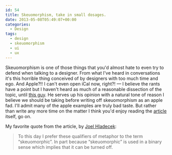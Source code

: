 ```yaml
---
id: 54
title: Skeuomorphism, take in small dosages.
date: 2013-05-08T05:49:07+00:00
categories:
  - Design
tags:
  - design
  - skeuomorphism
  - ui
  - ux
---
```


Skeuomorphism is one of those things that you'd almost hate to even try to defend when talking to a designer. From what I've heard in conversations it's this horrible thing conceived of by designers with too much time and ego. And Apple?!! I can't even open iCal now, right?! — I believe the rants have a point but I haven't heard as much of a reasonable dissection of the topic, until [this guy](http://theinteractivist.com/why-apples-interfaces-will-be-skeuomorphic-forever-and-why-yours-will-be-too/). He serves up his opinion with a natural tone of reason I believe we should be taking before writing off skeuomorphism as an apple fad. I'll admit many of the apple examples are truly bad taste. But rather than write any more time on the matter I think you'd enjoy reading the [article](http://theinteractivist.com/why-apples-interfaces-will-be-skeuomorphic-forever-and-why-yours-will-be-too/) itself, go on.

My favorite quote from the article, by [Joel Hladecek](http://theinteractivist.com/why-apples-interfaces-will-be-skeuomorphic-forever-and-why-yours-will-be-too/):

> To this day I prefer these qualifiers of metaphor to the term “skeuomorphic”. In part because “skeuomorphic” is used in a binary sense which implies that it can be turned off.
